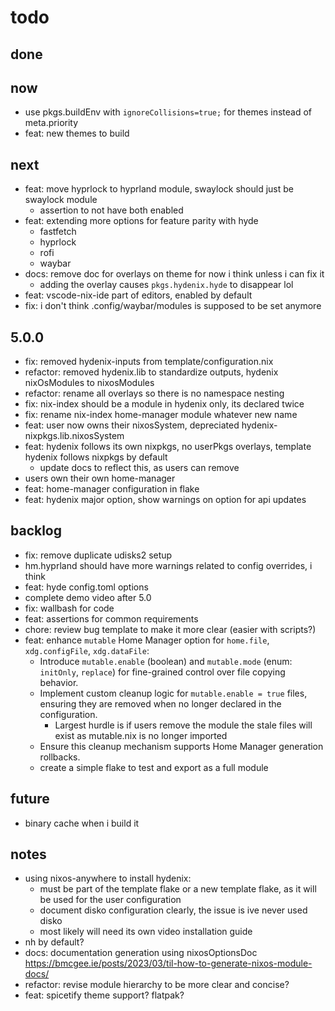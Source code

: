 
# todo

## done

## now

- use pkgs.buildEnv with `ignoreCollisions=true;` for themes instead of meta.priority
- feat: new themes to build

## next

- feat: move hyprlock to hyprland module, swaylock should just be swaylock module
  - assertion to not have both enabled
- feat: extending more options for feature parity with hyde
  - fastfetch
  - hyprlock
  - rofi
  - waybar
- docs: remove doc for overlays on theme for now i think unless i can fix it
  - adding the overlay causes `pkgs.hydenix.hyde` to disappear lol
- feat: vscode-nix-ide part of editors, enabled by default
- fix: i don't think .config/waybar/modules is supposed to be set anymore

## 5.0.0

- fix: removed hydenix-inputs from template/configuration.nix
- refactor: removed hydenix.lib to standardize outputs, hydenix nixOsModules to nixosModules
- refactor: rename all overlays so there is no namespace nesting
- fix: nix-index should be a module in hydenix only, its declared twice
- fix: rename nix-index home-manager module whatever new name
- feat: user now owns their nixosSystem, depreciated hydenix-nixpkgs.lib.nixosSystem
- feat: hydenix follows its own nixpkgs, no userPkgs overlays, template hydenix follows nixpkgs by default
  - update docs to reflect this, as users can remove
- users own their own home-manager
- feat: home-manager configuration in flake
- feat: hydenix major option, show warnings on option for api updates

## backlog

- fix: remove duplicate udisks2 setup
- hm.hyprland should have more warnings related to config overrides, i think
- feat: hyde config.toml options
- complete demo video after 5.0
- fix: wallbash for code
- feat: assertions for common requirements
- chore: review bug template to make it more clear (easier with scripts?)
- feat: enhance `mutable` Home Manager option for `home.file`, `xdg.configFile`, `xdg.dataFile`:
  - Introduce `mutable.enable` (boolean) and `mutable.mode` (enum: `initOnly`, `replace`) for fine-grained control over file copying behavior.
  - Implement custom cleanup logic for `mutable.enable = true` files, ensuring they are removed when no longer declared in the configuration.
    - Largest hurdle is if users remove the module the stale files will exist as mutable.nix is no longer imported
  - Ensure this cleanup mechanism supports Home Manager generation rollbacks.
  - create a simple flake to test and export as a full module

## future

- binary cache when i build it

## notes

- using nixos-anywhere to install hydenix:
  - must be part of the template flake or a new template flake, as it will be used for the user configuration
  - document disko configuration clearly, the issue is ive never used disko
  - most likely will need its own video installation guide
- nh by default?
- docs: documentation generation using nixosOptionsDoc <https://bmcgee.ie/posts/2023/03/til-how-to-generate-nixos-module-docs/>
- refactor: revise module hierarchy to be more clear and concise?
- feat: spicetify theme support? flatpak?
